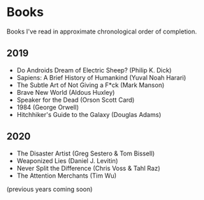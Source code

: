 # Books
Books I've read in approximate chronological order of completion.

## 2019
* Do Androids Dream of Electric Sheep? (Philip K. Dick)
* Sapiens: A Brief History of Humankind (Yuval Noah Harari)
* The Subtle Art of Not Giving a F\*ck (Mark Manson)
* Brave New World (Aldous Huxley)
* Speaker for the Dead (Orson Scott Card)
* 1984 (George Orwell)
* Hitchhiker's Guide to the Galaxy (Douglas Adams)

## 2020
* The Disaster Artist (Greg Sestero & Tom Bissell)
* Weaponized Lies (Daniel J. Levitin)
* Never Split the Difference (Chris Voss & Tahl Raz)
* The Attention Merchants (Tim Wu)

(previous years coming soon)
